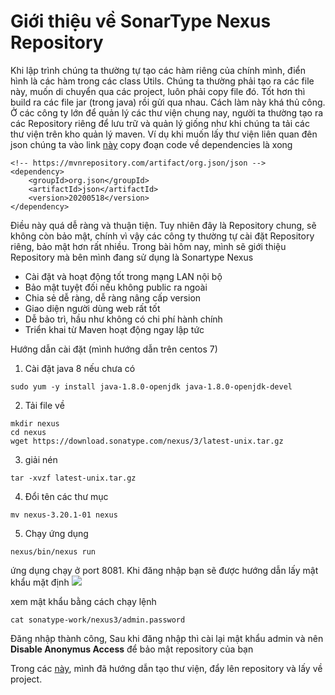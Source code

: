 # Giới thiệu về SonarType Nexus Repository
Khi lập trình chúng ta thường tự tạo các hàm riêng của chính mình, điển hình là các hàm trong các class Utils.
Chúng ta thường phải tạo ra các file này, muốn di chuyển qua các project, luôn phải copy file đó.
Tốt hơn thì build ra các file jar (trong java) rồi gửi qua nhau.
Cách làm này khá thủ công.
Ở các công ty lớn để quản lý các thư viện chung nay, người ta thường tạo ra các Repository riêng để lưu trữ và quản lý giống như khi chúng ta tải các thư viện trên kho quản lý maven. 
Ví dụ khi muốn lấy thư viện liên quan đên json chúng ta vào link [này](https://mvnrepository.com/artifact/org.json/json) 
copy đoạn code về dependencies là xong
```
<!-- https://mvnrepository.com/artifact/org.json/json -->
<dependency>
    <groupId>org.json</groupId>
    <artifactId>json</artifactId>
    <version>20200518</version>
</dependency>

```
Điều này quá dễ ràng và thuận tiện. 
Tuy nhiên đây là Repository chung, sẽ không còn bảo mật, chính vì vậy các công ty thường tự cài đặt Repository riêng, bảo mật hơn rất nhiều.
Trong bài hôm nay, mình sẽ giới thiệu Repository mà bên mình đang sử dụng là Sonartype Nexus

- Cài đặt và hoạt động tốt trong mạng LAN nội bộ
- Bảo mật tuyệt đối nếu không public ra ngoài
- Chia sẻ dễ ràng, dễ ràng nâng cấp version
- Giao diện người dùng web rất tốt
- Dễ bảo trì, hầu như không có chi phí hành chính
- Triển khai từ Maven hoạt động ngay lập tức 

Hướng dẫn cài đặt (mình hướng dẫn trên centos 7)

1. Cài đặt java  8 nếu chưa có 
```
sudo yum -y install java-1.8.0-openjdk java-1.8.0-openjdk-devel
```

2. Tải file về 
```
mkdir nexus
cd nexus
wget https://download.sonatype.com/nexus/3/latest-unix.tar.gz
```
3. giải nén
```
tar -xvzf latest-unix.tar.gz
```
4. Đổi tên các thư mục
```
mv nexus-3.20.1-01 nexus
```
5. Chạy ứng dụng
```
nexus/bin/nexus run 
```

ứng dụng chạy ở port 8081.
Khi đăng nhập bạn sẽ được hướng dẫn lấy mật khẩu mặt định 
![](https://images.viblo.asia/f6281448-c4c6-4461-a4f3-b573e4c9911e.png)

xem mật khẩu bằng cách chạy lệnh 
```
cat sonatype-work/nexus3/admin.password
```

Đăng nhập thành công,
Sau khi đăng nhập thì cài lại mật khẩu admin 
và nên **Disable Anonymus Access**  để bảo mật repository của bạn

Trong các [này](https://viblo.asia/p/huong-dan-day-thu-vien-java-len-nexus-repostory-bJzKmP8E59N), mình đã hướng dẫn tạo thư viện, đẩy lên repository và lấy về project.